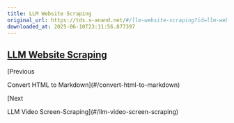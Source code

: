 ```yaml
---
title: LLM Website Scraping
original_url: https://tds.s-anand.net/#/llm-website-scraping?id=llm-website-scraping
downloaded_at: 2025-06-10T23:11:56.877397
---
```


[LLM Website Scraping](#/llm-website-scraping?id=llm-website-scraping)
----------------------------------------------------------------------

[Previous

Convert HTML to Markdown](#/convert-html-to-markdown)

[Next

LLM Video Screen-Scraping](#/llm-video-screen-scraping)
